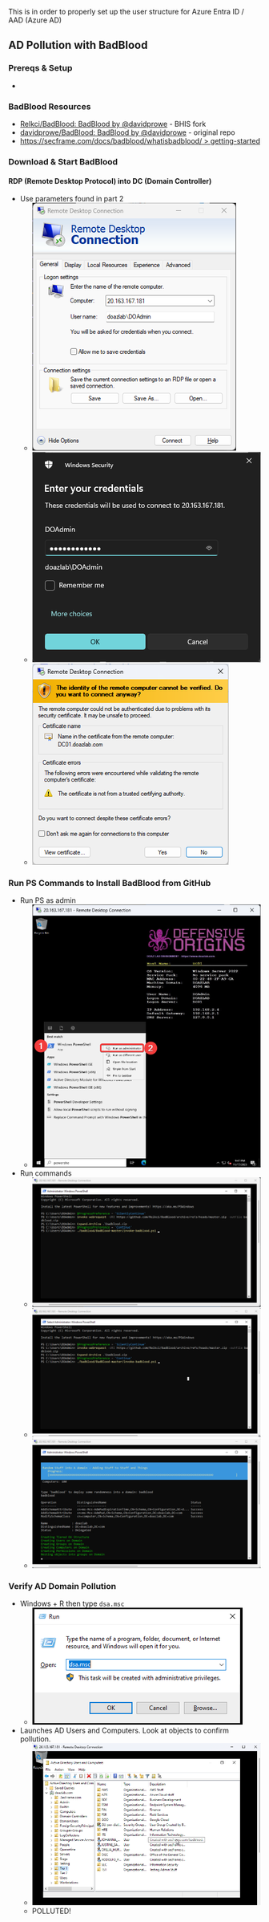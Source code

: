 This is in order to properly set up the user structure for Azure Entra ID / AAD (Azure AD)
## AD Pollution with BadBlood
### Prereqs & Setup
- 
### BadBlood Resources
- [Relkci/BadBlood: BadBlood by @davidprowe](https://github.com/Relkci/BadBlood) - BHIS fork
- [davidprowe/BadBlood: BadBlood by @davidprowe](https://github.com/davidprowe/BadBlood) - original repo
- [https://secframe.com/docs/badblood/whatisbadblood/ > getting-started](https://secframe.com/docs/badblood/whatisbadblood/#getting-started) 

### Download & Start BadBlood
#### RDP (Remote Desktop Protocol) into DC (Domain Controller)
- Use parameters found in part 2
	- ![](../../__attachments/Honey%20Accounts%20in%20Windows%20AD/Project%20Workspace/IMG-20231117212759983.png)
	- ![](../../__attachments/Honey%20Accounts%20in%20Windows%20AD/Project%20Workspace/IMG-20231117212836107.png)
	- ![](../../__attachments/Honey%20Accounts%20in%20Windows%20AD/Project%20Workspace/IMG-20231117212849788.png)
### Run PS Commands to Install BadBlood from GitHub
- Run PS as admin
	- ![](../../__attachments/Honey%20Accounts%20in%20Windows%20AD/Project%20Workspace/IMG-20231117214804891.png)
- Run commands
	- ![](../../__attachments/Honey%20Accounts%20in%20Windows%20AD/Project%20Workspace/IMG-20231117215057844.png)
	- ![](../../__attachments/Honey%20Accounts%20in%20Windows%20AD/Project%20Workspace/IMG-20231117215700296.gif)
	- ![](../../__attachments/Honey%20Accounts%20in%20Windows%20AD/Project%20Workspace/IMG-20231117215824089.png)
### Verify AD Domain Pollution
- Windows + R then type `dsa.msc`
	- ![](../../__attachments/Honey%20Accounts%20in%20Windows%20AD/Project%20Workspace/IMG-20231117221720997.png)
- Launches AD Users and Computers.  Look at objects to confirm pollution.
	- ![](../../__attachments/Honey%20Accounts%20in%20Windows%20AD/Project%20Workspace/IMG-20231117221810889.png)
	- POLLUTED!